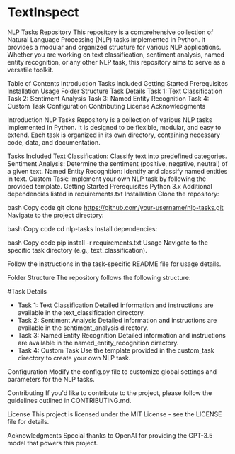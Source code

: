 # TextInspect
NLP Tasks Repository
This repository is a comprehensive collection of Natural Language Processing (NLP) tasks implemented in Python. It provides a modular and organized structure for various NLP applications. Whether you are working on text classification, sentiment analysis, named entity recognition, or any other NLP task, this repository aims to serve as a versatile toolkit.

Table of Contents
Introduction
Tasks Included
Getting Started
Prerequisites
Installation
Usage
Folder Structure
Task Details
Task 1: Text Classification
Task 2: Sentiment Analysis
Task 3: Named Entity Recognition
Task 4: Custom Task
Configuration
Contributing
License
Acknowledgments

Introduction
NLP Tasks Repository is a collection of various NLP tasks implemented in Python. It is designed to be flexible, modular, and easy to extend. Each task is organized in its own directory, containing necessary code, data, and documentation.

Tasks Included
Text Classification: Classify text into predefined categories.
Sentiment Analysis: Determine the sentiment (positive, negative, neutral) of a given text.
Named Entity Recognition: Identify and classify named entities in text.
Custom Task: Implement your own NLP task by following the provided template.
Getting Started
Prerequisites
Python 3.x
Additional dependencies listed in requirements.txt
Installation
Clone the repository:

bash
Copy code
git clone https://github.com/your-username/nlp-tasks.git
Navigate to the project directory:

bash
Copy code
cd nlp-tasks
Install dependencies:

bash
Copy code
pip install -r requirements.txt
Usage
Navigate to the specific task directory (e.g., text_classification).

Follow the instructions in the task-specific README file for usage details.

Folder Structure
The repository follows the following structure:


#Task Details
- Task 1: Text Classification
      Detailed information and instructions are available in the text_classification directory.
- Task 2: Sentiment Analysis
      Detailed information and instructions are available in the sentiment_analysis directory.
- Task 3: Named Entity Recognition
      Detailed information and instructions are available in the named_entity_recognition directory.
- Task 4: Custom Task
      Use the template provided in the custom_task directory to create your own NLP task.

Configuration
Modify the config.py file to customize global settings and parameters for the NLP tasks.

Contributing
If you'd like to contribute to the project, please follow the guidelines outlined in CONTRIBUTING.md.

License
This project is licensed under the MIT License - see the LICENSE file for details.

Acknowledgments
Special thanks to OpenAI for providing the GPT-3.5 model that powers this project.
